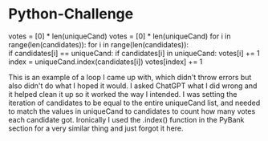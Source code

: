 # Python-Challenge
                                            
votes = [0] * len(uniqueCand)                  votes = [0] * len(uniqueCand)
      for i in range(len(candidates)):              for i in range(len(candidates)):                                       
          if candidates[i] == uniqueCand:               if candidates[i] in uniqueCand:
             votes[i] += 1                                index = uniqueCand.index(candidates[i])
                                                          votes[index] += 1   
                                    
            
This is an example of a loop I came up with, which didn't throw errors but also didn't do what I hoped it would. I asked ChatGPT what I did wrong
and it helped clean it up so it worked the way I intended. I was setting the iteration of candidates to be equal to the entire uniqueCand list, and needed to match the values in uniqueCand to candidates to count how many votes each candidate got. Ironically I used the .index() function in the PyBank section for a very similar thing and just forgot it here.
